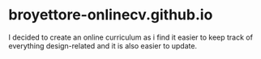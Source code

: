 # broyettore-onlinecv.github.io
I decided to create an online curriculum as i find it easier to keep track of everything design-related and it is also easier to update.
